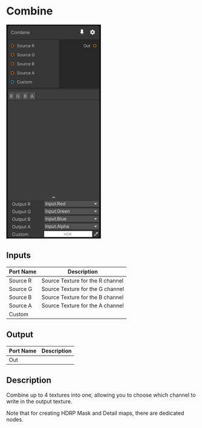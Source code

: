 # Combine
![Mixture.CombineNode](../../images/Mixture.CombineNode.png)
## Inputs
Port Name | Description
--- | ---
Source R | Source Texture for the R channel
Source G | Source Texture for the G channel
Source B | Source Texture for the B channel
Source A | Source Texture for the A channel
Custom | 

## Output
Port Name | Description
--- | ---
Out | 

## Description
Combine up to 4 textures into one, allowing you to choose which channel to write in the output texture.

Note that for creating HDRP Mask and Detail maps, there are dedicated nodes.

